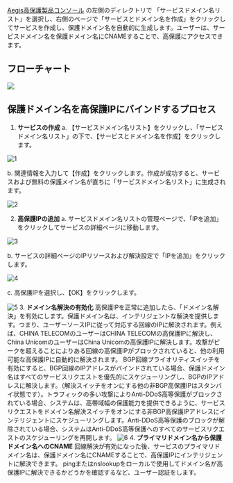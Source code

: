 
[Aegis高保護製品コンソール](https://console.cloud.tencent.com/gamesec) の左側のディレクトリで 「サービスドメイン名リスト」を選択し、右側のページで「サービスとドメイン名を作成」をクリックしてサービスを作成し、保護ドメイン名を自動的に生成します。ユーザーは、サービスドメイン名を保護ドメイン名にCNAMEすることで、高保護にアクセスできます。

## フローチャート
![](https://main.qcloudimg.com/raw/bc00b5f006643d88a7167db9ba4b949a.png)

## 保護ドメイン名を高保護IPにバインドするプロセス
1. **サービスの作成**
a. 【サービスドメイン名リスト】をクリックし、「サービスドメイン名リスト」の下で、【サービスとドメイン名を作成】をクリックします。

![1](https://main.qcloudimg.com/raw/b4c8fdbd8b543ad5f210df03d70c7d3f.png)

b. 関連情報を入力して【作成】をクリックします。作成が成功すると、サービスおよび無料の保護メイン名が直ちに「サービスドメイン名リスト」に生成されます。

![2](https://main.qcloudimg.com/raw/cdd56ac35ac450ffb7e6de611079a2b7.png)

2. **高保護IPの追加**
a. サービスドメイン名リストの管理ページで、「IPを追加」をクリックしてサービスの詳細ページに移動します。

![3](https://main.qcloudimg.com/raw/cce2b63c6a1a20f7c2e0cbd1b0b7f7c2.png)

b. サービスの詳細ページのIPリソースおよび解決設定で「IPを追加」をクリックします。

![4](https://main.qcloudimg.com/raw/d1093fbafc8d0b5f6bf957167fafef34.png)

c. 高保護IPを選択し、【OK】をクリックします。

![5](https://main.qcloudimg.com/raw/9f05ade4bdf9a479d3cc612b22bdc2ab.png)
3. **ドメイン名解決の有効化**
高保護IPを正常に追加したら、「ドメイン名解決」を有効にします。保護ドメイン名は、インテリジェントな解決を提供します。つまり、ユーザーソースIPに従って対応する回線のIPに解決されます。例えば、CHINA TELECOMのユーザーはCHINA TELECOMの高保護IPに解決し、China UnicomのユーザーはChina Unicomの高保護IPに解決します。攻撃がピークを超えることによりある回線の高保護IPがブロックされていると、他の利用可能な高保護IPに自動的に解決されます。
BGP回線プライオリティスイッチを有効にすると、BGP回線のIPアドレスがバインドされている場合、保護ドメイン名はすべてのサービスリクエストを優先的にスケジューリングし、BGPのIPアドレスに解決します。（解決スイッチをオンにする他の非BGP高保護IPはスタンバイ状態です）。トラフィックの多い攻撃によりAnti-DDoS高等保護がブロックされている場合、システムは、高帯域幅の保護能力を提供できるように、サービスリクエストをドメイン名解決スイッチをオンにする非BGP高保護IPアドレスにインテリジェントにスケジューリングします。Anti-DDoS高等保護のブロックが解除されている場合、システムはAnti-DDoS高等保護へのすべてのサービスリクエストのスケジューリングを再開します。
![6](https://main.qcloudimg.com/raw/6c7c2ea63d58c696d3fa7477143ba559.png)
4. **プライマリドメイン名から保護ドメイン名へのCNAME**
回線解決が有効になった後、サービスのプライマリドメイン名は、保護ドメイン名にCNAMEすることで、高保護IPにインテリジェントに解決できます。
pingまたはnslookupをローカルで使用してドメイン名が高保護IPに解決できるかどうかを確認するなど、ユーザー認証をします。
